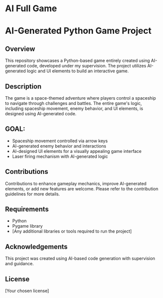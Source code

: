 # AI Full Game

# AI-Generated Python Game Project

## Overview
This repository showcases a Python-based game entirely created using AI-generated code, developed under my supervision. The project utilizes AI-generated logic and UI elements to build an interactive game.

## Description
The game is a space-themed adventure where players control a spaceship to navigate through challenges and battles. The entire game's logic, including spaceship movement, enemy behavior, and UI elements, is designed using AI-generated code.

## GOAL: 
- Spaceship movement controlled via arrow keys
- AI-generated enemy behavior and interactions
- AI-designed UI elements for a visually appealing game interface
- Laser firing mechanism with AI-generated logic

## Contributions
Contributions to enhance gameplay mechanics, improve AI-generated elements, or add new features are welcome. Please refer to the contribution guidelines for more details.

## Requirements
- Python
- Pygame library
- [Any additional libraries or tools required to run the project]

## Acknowledgements
This project was created using AI-based code generation with supervision and guidance.

## License
[Your chosen license]


